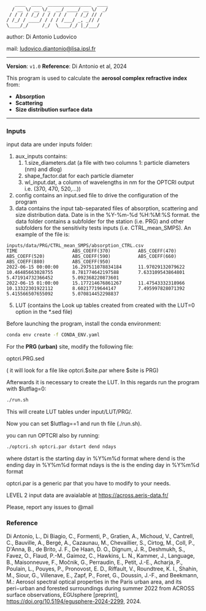 ```
   ____  ____  ________________  ____
  / __ \/ __ \/_  __/ ____/ __ \/  _/
 / / / / /_/ / / / / /   / /_/ // /
/ /_/ / ____/ / / / /___/ _, _// /
\____/_/     /_/  \____/_/ |_/___/

```
author: Di Antonio Ludovico

mail: ludovico.diantonio@lisa.ipsl.fr

---


**Version**: `v1.0`
**Reference**: Di Antonio et al, 2024

This program is used to calculate the **aerosol complex refractive index** from:
- **Absorption**
- **Scattering**
- **Size distribution surface data**

---

### Inputs

input data are under inputs folder:

1. aux_inputs contains:
    1. 1.size_diameters.dat (a file with two columns 1: particle diameters (nm) and dlog)
    2. shape_factor.dat for each particle diameter
    3. wl_input.dat, a column of wavelengths in nm for the OPTCRI output i.e. (370, 470, 520,...))
4. config contains an input.sed file to drive the configuration of the program
3. data contains the input tab-separated files of absorption, scattering and size distribution data. Date is in the %Y-%m-%d %H:%M:%S format. the data folder contains a subfolder for the station (i.e. PRG) and other subfolders for the sensitivity tests inputs (i.e. CTRL_mean_SMPS). An example of the file is:


```
inputs/data/PRG/CTRL_mean_SMPS/absorption_CTRL.csv
TIME                    ABS_COEFF(370)          ABS_COEFF(470)          ABS_COEFF(520)          ABS_COEFF(590)          ABS_COEFF(660)          ABS_COEFF(880)          ABS_COEFF(950)
2022-06-15 00:00:00     16.297511078834184      11.97029132079622       10.46485663028755       8.781774642197588       7.633109543864801       5.471914732366452       5.092368220873601
2022-06-15 01:00:00     15.177214676861267      11.47543332318966       10.13322301922112       8.60217719644147        7.495997828071392       5.415566507655092       5.070814452298837

```

5. LUT (contains the Look up tables created from created with the LUT=0 option in the *.sed file)


Before launching the program,
install the conda environment: 

```bash
conda env create -f CONDA_ENV.yaml
```

For the **PRG (urban)** site, modify the following file:

optcri.PRG.sed

( it will look for a file like optcri.$site.par where $site is PRG)

Afterwards it is necessary to create the LUT. In this regards run the program with $lutflag=0:

```bash
./run.sh
```
This will create LUT tables under input/LUT/PRG/.

Now you can set $lutflag==1 and run th file (./run.sh).

you can run OPTCRI also by running:
```bash
./optcri.sh optcri.par dstart dend ndays
```
where dstart is the starting day in %Y%m%d format
where dend  is the ending day in %Y%m%d format
ndays is the is the ending day in %Y%m%d format

optcri.par is a generic par that you have to modify to your needs.

LEVEL 2 input data are avaialable at https://across.aeris-data.fr/

Please, report any issues to @mail

### Reference

Di Antonio, L., Di Biagio, C., Formenti, P., Gratien, A., Michoud, V., Cantrell, C., Bauville, A., Bergé, A., Cazaunau, M., Chevaillier, S., Cirtog, M., Coll, P., D'Anna, B., de Brito, J. F., De Haan, D. O., Dignum, J. R., Deshmukh, S., Favez, O., Flaud, P.-M., Gaimoz, C., Hawkins, L. N., Kammer, J., Language, B., Maisonneuve, F., Močnik, G., Perraudin, E., Petit, J.-E., Acharja, P., Poulain, L., Pouyes, P., Pronovost, E. D., Riffault, V., Roundtree, K. I., Shahin, M., Siour, G., Villenave, E., Zapf, P., Foret, G., Doussin, J.-F., and Beekmann, M.: Aerosol spectral optical properties in the Paris urban area, and its peri−urban and forested surroundings during summer 2022 from ACROSS surface observations, EGUsphere [preprint], https://doi.org/10.5194/egusphere-2024-2299, 2024. 

